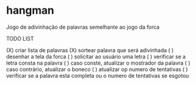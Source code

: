 # hangman
Jogo de adivinhação de palavras semelhante ao jogo da forca

TODO LIST

(X) criar lista de palavras
(X) sortear palavra que será adivinhada
( ) desenhar a tela da forca
( ) solicitar ao usuário uma letra
( ) verificar se a letra consta na palavra
( ) caso conste, atualizar o mostrador da palavra
( ) caso contrário, atualizar o boneco
( ) atualizar op numero de tentativas
( ) verificar se a palavra esta completa ou o numero de tentativas se esgotou
